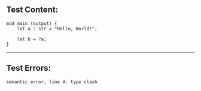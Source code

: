 
Test Content: 
-------------------------
```
mod main (output) {
    let a : str = "Hello, World!";

    let b = ?a;
}
```
------------------------

Test Errors:
-------------------------
```
semantic error, line 4: type clash
```

